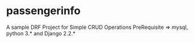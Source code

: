 # passengerinfo
A sample DRF Project for Simple CRUD Operations 
PreRequisite => mysql, python 3.* and Django 2.2.*
